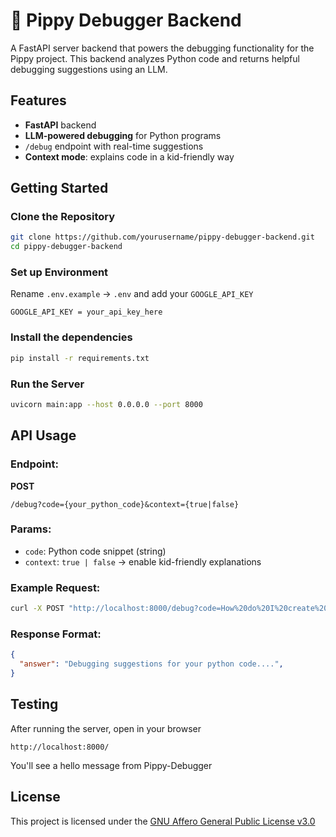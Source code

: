 # 🐍 Pippy Debugger Backend

A FastAPI server backend that powers the debugging functionality for the Pippy project. This backend analyzes Python code and returns helpful debugging suggestions using an LLM.

## Features

- **FastAPI** backend  
- **LLM-powered debugging** for Python programs  
- `/debug` endpoint with real-time suggestions  
- **Context mode**: explains code in a kid-friendly way  

## Getting Started

### Clone the Repository
```bash
git clone https://github.com/yourusername/pippy-debugger-backend.git
cd pippy-debugger-backend
```
### Set up Environment
Rename `.env.example` → `.env` and add your `GOOGLE_API_KEY`
```env
GOOGLE_API_KEY = your_api_key_here
```
### Install the dependencies
```bash
pip install -r requirements.txt
```
### Run the Server
```bash
uvicorn main:app --host 0.0.0.0 --port 8000
```

## API Usage

### Endpoint:  
**POST** 
```
/debug?code={your_python_code}&context={true|false}
```
### Params:
- `code`: Python code snippet (string)  
- `context`: `true | false` → enable kid-friendly explanations  
### Example Request:  
```sh
curl -X POST "http://localhost:8000/debug?code=How%20do%20I%20create%20a%20Python%20class&context=False"
```
### Response Format:
```json
{
  "answer": "Debugging suggestions for your python code....",
}
```

## Testing
After running the server, open in your browser
```
http://localhost:8000/
```
You'll see a hello message from Pippy-Debugger

## License

This project is licensed under the [GNU Affero General Public License v3.0](LICENSE)

